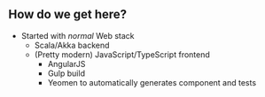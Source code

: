 ##  How do we get here?

* Started with *normal* Web stack
  * Scala/Akka backend
  * (Pretty modern) JavaScript/TypeScript frontend
    * AngularJS
    * Gulp build
    * Yeomen to automatically generates component and tests
